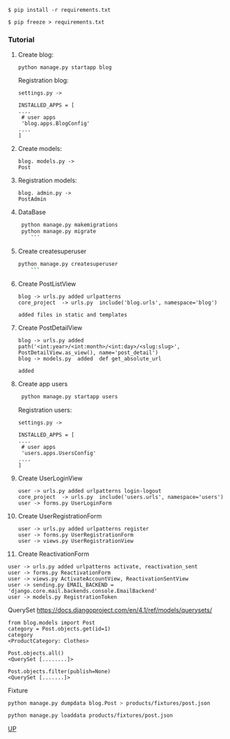 ~~~shell
$ pip install -r requirements.txt
~~~

~~~shell
$ pip freeze > requirements.txt
~~~
<a name="top"></a>
### Tutorial



1. Create blog:
   ```
   python manage.py startapp blog
   ```
   
    Registration blog:
   ```
   settings.py -> 
   
   INSTALLED_APPS = [
   ....
    # user apps
    'blog.apps.BlogConfig'
   ....
   ]
   
   ```
   
2. Create models:
   ```
   blog. models.py -> 
   Post
   ```


3. Registration models:
   ```
   blog. admin.py -> 
   PostAdmin
   ```

4. DataBase
   ```python
    python manage.py makemigrations
    python manage.py migrate
       ```


5. Create createsuperuser
   ```bash
   python manage.py createsuperuser
       ```

6. Create PostListView
   ```
   blog -> urls.py added urlpatterns
   core_project  -> urls.py  include('blog.urls', namespace='blog')
   
   added files in static and templates 
   ```


6. Create PostDetailView
   ```
   blog -> urls.py added path('<int:year>/<int:month>/<int:day>/<slug:slug>', PostDetailView.as_view(), name='post_detail')
   blog -> models.py  added  def get_absolute_url
   
   added 
   ```
   
7. Create app users
   ```python
    python manage.py startapp users
    ```
   
   Registration users:
   ```
   settings.py -> 
   
   INSTALLED_APPS = [
   ....
    # user apps
    'users.apps.UsersConfig'
   ....
   ]
   
   ```
   
8. Create UserLoginView
   ```
   user -> urls.py added urlpatterns login-logout
   core_project  -> urls.py  include('users.urls', namespace='users')
   user -> forms.py UserLoginForm

   ```
   
9. Create UserRegistrationForm
      ```
   user -> urls.py added urlpatterns register
   user -> forms.py UserRegistrationForm
   user -> views.py UserRegistrationView

   ```

10. Create ReactivationForm
   ```
   user -> urls.py added urlpatterns activate, reactivation_sent
   user -> forms.py ReactivationForm
   user -> views.py ActivateAccountView, ReactivationSentView
   user -> sending.py EMAIL_BACKEND = 'django.core.mail.backends.console.EmailBackend'
   user -> models.py RegistrationToken

   ```





QuerySet
   https://docs.djangoproject.com/en/4.1/ref/models/querysets/

   ```pycon
   from blog.models import Post
   category = Post.objects.get(id=1)
   category
   <ProductCategory: Clothes>
   ```
   
   ```pycon
   Post.objects.all()
   <QuerySet [........]>
   ```
   
   ```pycon
   Post.objects.filter(publish=None)
   <QuerySet [.......]>
   ```

Fixture
   ```bash
   python manage.py dumpdata blog.Post > products/fixtures/post.json

   ```
   
   ```bash
   python manage.py loaddata products/fixtures/post.json

   ```




<a href="#top">UP</a>


